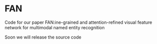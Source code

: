 # FAN
Code for our paper FAN:ine-grained and attention-refined visual feature network for multimodal named entity recognition

Soon we will release the source code

